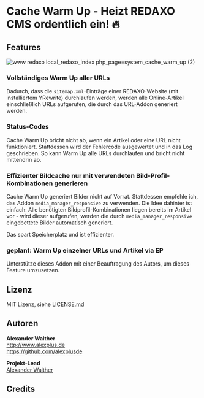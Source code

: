 # Cache Warm Up - Heizt REDAXO CMS ordentlich ein! 🔥

## Features

![www redaxo local_redaxo_index php_page=system_cache_warm_up (2)](https://user-images.githubusercontent.com/3855487/210570361-486d88c0-5a1a-40ad-bd0f-a1a781dcde00.png)

### Vollständiges Warm Up aller URLs

Dadurch, dass die `sitemap.xml`-Einträge einer REDAXO-Website (mit installiertem YRewrite) durchlaufen werden, werden alle Online-Artikel einschließlich URLs aufgerufen, die durch das URL-Addon generiert werden.

### Status-Codes

Cache Warm Up bricht nicht ab, wenn ein Artikel oder eine URL nicht funktioniert. Stattdessen wird der Fehlercode ausgewertet und in das Log geschrieben. So kann Warm Up alle URLs durchlaufen und bricht nicht mittendrin ab.

### Effizienter Bildcache nur mit verwendeten Bild-Profil-Kombinationen generieren

Cache Warm Up generiert Bilder nicht auf Vorrat. Stattdessen empfehle ich, das Addon `media_manager_responsive` zu verwenden. Die Idee dahinter ist einfach: Alle benötigten Bildprofil-Kombinationen liegen bereits im Artikel vor - wird dieser aufgerufen, werden die durch `media_manager_responsive` eingebettete Bilder automatisch generiert.

Das spart Speicherplatz und ist effizienter.

### geplant: Warm Up einzelner URLs und Artikel via EP

Unterstütze dieses Addon mit einer Beauftragung des Autors, um dieses Feature umzusetzen.

## Lizenz

MIT Lizenz, siehe [LICENSE.md](https://github.com/alexplusde/cache_warm_up/blob/master/LICENSE.md)  

## Autoren

**Alexander Walther**  
http://www.alexplus.de  
https://github.com/alexplusde  

**Projekt-Lead**  
[Alexander Walther](https://github.com/alexplusde)

## Credits
